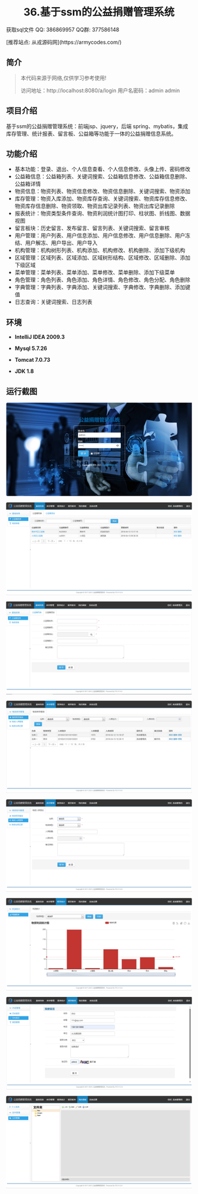 <p><h1 align="center">36.基于ssm的公益捐赠管理系统</h1></p>

<p> 获取sql文件 QQ: 386869957 QQ群: 377586148 </p>
<p> [推荐站点: 从戎源码网](https://armycodes.com/) </p>

## 简介

> 本代码来源于网络,仅供学习参考使用!
> 
> 访问地址：http://localhost:8080/a/login
> 用户名密码：admin admin
>

## 项目介绍
基于ssm的公益捐赠管理系统：前端jsp、jquery，后端 spring、mybatis，集成库存管理、统计报表、留言板、公益箱等功能于一体的公益捐赠信息系统。

## 功能介绍

- 基本功能：登录、退出、个人信息查看、个人信息修改、头像上传、密码修改
- 公益箱信息：公益箱列表、关键词搜索、公益箱信息修改、公益箱信息删除、公益箱详情
- 物资信息：物资列表、物资信息修改、物资信息删除、关键词搜索、物资添加
- 库存管理：物资入库添加、物资库存查询、关键词搜索、物资库存信息修改、物资库存信息删除、物资领取、物资出库记录列表、物资出库记录删除
- 报表统计：物资类型条件查询、物资利润统计图打印、柱状图、折线图、数据视图
- 留言板块：历史留言、发布留言、留言列表、关键词搜索、留言审核
- 用户管理：用户列表、用户信息添加、用户信息修改、用户信息删除、用户冻结、用户解冻、用户导出、用户导入
- 机构管理：机构树形列表、机构添加、机构修改、机构删除、添加下级机构
- 区域管理：区域列表、区域添加、区域树形结构、区域修改、区域删除、添加下级区域
- 菜单管理：菜单列表、菜单添加、菜单修改、菜单删除、添加下级菜单
- 角色管理：角色列表、角色添加、角色详情、角色修改、角色分配、角色删除
- 字典管理：字典列表、字典添加、关键词搜索、字典修改、字典删除、添加键值
- 日志查询：关键词搜索、日志列表

## 环境

- <b>IntelliJ IDEA 2009.3</b>

- <b>Mysql 5.7.26</b>

- <b>Tomcat 7.0.73</b>

- <b>JDK 1.8</b>

## 运行截图
![](screenshot/1.png)

![](screenshot/2.png)

![](screenshot/3.png)

![](screenshot/4.png)

![](screenshot/5.png)

![](screenshot/6.png)

![](screenshot/7.png)

![](screenshot/8.png)